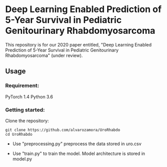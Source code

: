 # Deep Learning Enabled Prediction of 5-Year Survival in Pediatric Genitourinary Rhabdomyosarcoma

This repository is for our 2020 paper entitled, "Deep Learning Enabled Prediction of 5-Year Survival in Pediatric Genitourinary Rhabdomyosarcoma" (under review).

## Usage

### Requirement:
PyTorch 1.4 
Python 3.6

### Getting started: 

Clone the repository:
```
git clone https://github.com/alvarozamora/UroRhabdo
cd UroRhabdo
```

* Use "preprocessing.py" preprocess the data stored in uro.csv 

* Use "train.py" to train the model. Model architecture is stored in model.py
